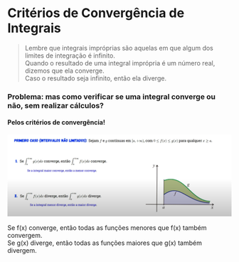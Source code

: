 # Critérios de Convergência de Integrais

> Lembre que integrais impróprias são aquelas em que algum dos limites de integração é infinito.<br>
> Quando o resultado de uma integral imprópria é um número real, dizemos que ela converge.<br>
> Caso o resultado seja infinito, então ela diverge.

### Problema: mas como verificar se uma integral converge ou não, sem realizar cálculos?
#### Pelos critérios de convergência!

![img](https://github.com/joao-pedro-angelo/AventurasPi/blob/main/imgs/ConvergenciaDeIntegrais01.png)

Se f(x) converge, então todas as funções menores que f(x) também convergem.<br>
Se g(x) diverge, então todas as funções maiores que g(x) também divergem.

